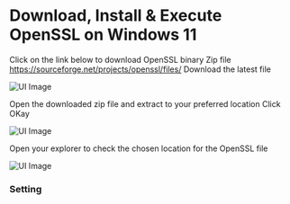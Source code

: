 # Download, Install & Execute OpenSSL on Windows 11


Click on the link below to download OpenSSL binary Zip file
https://sourceforge.net/projects/openssl/files/
 Download the latest file

![UI Image](https://github.com/FacelessHacker/Generate-a-Public-Private-Key/blob/main/Screenshot%20(54).png)


Open the downloaded zip file and extract to your preferred location
Click OKay

![UI Image](https://github.com/FacelessHacker/Generate-a-Public-Private-Key/blob/main/Screenshot%20(55).png)


Open your explorer to check the chosen location for the OpenSSL file

![UI Image](https://github.com/FacelessHacker/Generate-a-Public-Private-Key/blob/main/Screenshot%20(56).png)

### Setting
